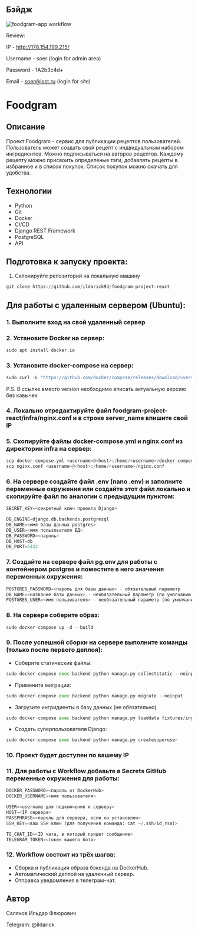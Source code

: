 ## Бэйдж
![foodgram-app workflow](https://github.com/ildarick93/foodgram-project-react/actions/workflows/foodgram_workflow.yml/badge.svg)

Review:

IP - http://178.154.199.215/

Username - soer (login for admin area)

Password - 1A2b3c4d+

Email - soer@lost.ru (login for site)

# Foodgram

## Описание
Проект Foodgram - сервис для публикации рецептов пользователей.
Пользователь может создать свой рецепт с индвидуальным набором ингредиентов. Можно подписываться на авторов рецептов.
Каждому рецепту можно присвоить определеные тэги, добавлять рецепты в избранное и в список покупок. Список покупок можно скачать для удобства. 

## Технологии
* Python 
* Git 
* Docker 
* CI/CD 
* Django REST Framework 
* PostgreSQL 
* API

## Подготовка к запуску проекта:
1. Склонируйте репозиторий на локальную машину
```python
git clone https://github.com/ildarick93/foodgram-project-react
```
## Для работы с удаленным сервером (Ubuntu):
### 1. Выполните вход на свой удаленный сервер
### 2. Установите Docker на сервер:
```python
sudo apt install docker.io 
```
### 3. Установите docker-compose на сервер:
```python
sudo curl -L "https://github.com/docker/compose/releases/download/<version>/docker-compose-$(uname -s)-$(uname -m)" -o /usr/local/bin/docker-compose
```
P.S. В ссылке вместо version необходимо вписать актуальную версию без кавычек
### 4. Локально отредактируйте файл foodgram-project-react/infra/nginx.conf и в строке server_name впишите свой IP
### 5. Скопируйте файлы docker-compose.yml и nginx.conf из директории infra на сервер:
```python
scp docker-compose.yml <username>@<host>:/home/<username>/docker-compose.yml
scp nginx.conf <username>@<host>:/home/<username>/nginx.conf
```
### 6. На сервере создайте файл .env (nano .env) и заполните переменные окружения или создайте этот файл локально и скопируйте файл по аналогии с предыдущим пунктом:
```python
SECRET_KEY=<секретный ключ проекта Django>

DB_ENGINE=django.db.backends.postgresql
DB_NAME=<имя базы данных postgres>
DB_USER=<имя пользователя БД>
DB_PASSWORD=<пароль>
DB_HOST=db
DB_PORT=5432
```
### 7. Создайте на сервере файл pg.env для работы с контейнером postgres и поместите в него значения переменных окружения:
```python
POSTGRES_PASSWORD=<пароль для базы данных> - обязательный параметр
DB_NAME=<название базы данных> - необязательный параметр (по умолчанию - postgres)
POSTGRES_USER=<имя пользователя> - необязательный параметр (по умолчанию - postgres)
```
### 8. На сервере соберите образ:
```python
sudo docker-compose up -d --build
```
### 9. После успешной сборки на сервере выполните команды (только после первого деплоя):
* Соберите статические файлы:
```python
sudo docker-compose exec backend python manage.py collectstatic --noinput
```
* Применитe миграции:
```python
sudo docker-compose exec backend python manage.py migrate --noinput
```
* Загрузите ингридиенты в базу данных (не обязательно)
```python
sudo docker-compose exec backend python manage.py loaddata fixtures/ingredients.json
```
* Создать суперпользователя Django:
```python
sudo docker-compose exec backend python manage.py createsuperuser
```
### 10. Проект будет доступен по вашему IP
### 11. Для работы с Workflow добавьте в Secrets GitHub переменные окружения для работы:
```python
DOCKER_PASSWORD=<пароль от DockerHub>
DOCKER_USERNAME=<имя пользователя>

USER=<username для подключения к серверу>
HOST=<IP сервера>
PASSPHRASE=<пароль для сервера, если он установлен>
SSH_KEY=<ваш SSH ключ (для получения команда: cat ~/.ssh/id_rsa)>

TG_CHAT_ID=<ID чата, в который придет сообщение>
TELEGRAM_TOKEN=<токен вашего бота>
```
### 12. Workflow состоит из трёх шагов:
* Сборка и публикация образа бэкенда на DockerHub.
* Автоматический деплой на удаленный сервер.
* Отправка уведомления в телеграм-чат.

## Автор
Саляхов Ильдар Флюрович

Telegram: @ildarick
